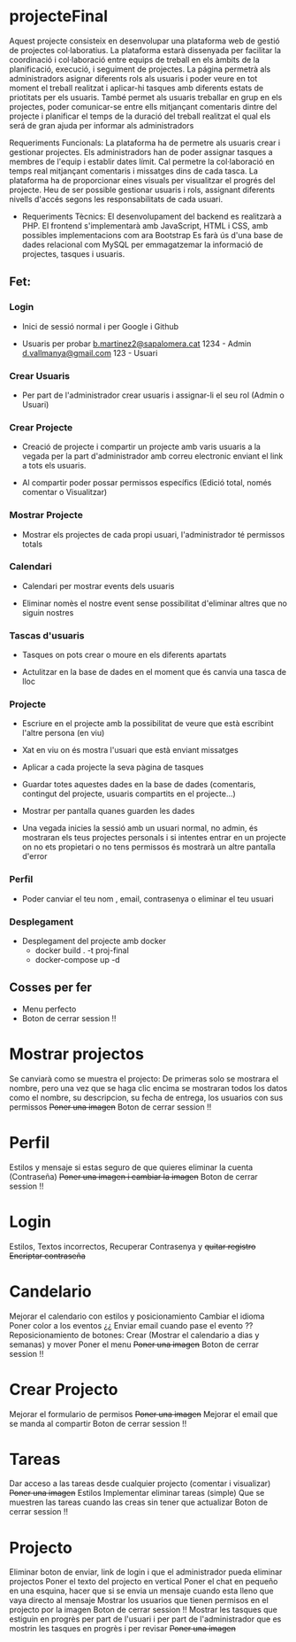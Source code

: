 # projecteFinal
Aquest projecte consisteix en desenvolupar una plataforma web de gestió de projectes
col·laboratius.
La plataforma estarà dissenyada per facilitar la coordinació i col·laboració entre equips de
treball en els àmbits de la planificació, execució, i seguiment de projectes. La página permetrà
als administradors asignar diferents rols als usuaris i poder veure en tot moment el treball
realitzat i aplicar-hi tasques amb diferents estats de priotitats per els usuaris.
També permet als usuaris treballar en grup en els projectes, poder comunicar-se entre ells
mitjançant comentaris dintre del projecte i planificar el temps de la duració del treball realitzat
el qual els será de gran ajuda per informar als administradors

Requeriments Funcionals:
La plataforma ha de permetre als usuaris crear i gestionar projectes.
Els administradors han de poder assignar tasques a membres de l'equip i establir dates límit.
Cal permetre la col·laboració en temps real mitjançant comentaris i missatges dins de cada
tasca.
La plataforma ha de proporcionar eines visuals per visualitzar el progrés del projecte.
Heu de ser possible gestionar usuaris i rols, assignant diferents nivells d'accés segons les
responsabilitats de cada usuari.
- Requeriments Tècnics:
El desenvolupament del backend es realitzarà a PHP.
El frontend s'implementarà amb JavaScript, HTML i CSS, amb possibles implementacions com
ara Bootstrap
Es farà ús d'una base de dades relacional com MySQL per emmagatzemar la informació de
projectes, tasques i usuaris.

## Fet: 

### Login
- Inici de sessió normal i per Google i Github

- Usuaris per probar
b.martinez2@sapalomera.cat 1234 - Admin
d.vallmanya@gmail.com 123 - Usuari
### Crear Usuaris
- Per part de l'administrador crear usuaris i assignar-li el seu rol (Admin o Usuari)


### Crear Projecte
- Creació de projecte i compartir un projecte amb varis usuaris a la vegada  per la part d'administrador amb correu electronic enviant el link a tots els usuaris.

- Al compartir poder possar permissos específics (Edició total, només comentar o Visualitzar)
### Mostrar Projecte
- Mostrar els projectes de cada propi usuari, l'administrador té permissos totals 
### Calendari
- Calendari per mostrar events dels usuaris

- Eliminar nomès el nostre event sense possibilitat d'eliminar altres que no siguin nostres
### Tascas d'usuaris
- Tasques on pots crear o moure en els diferents apartats

- Actulitzar en la base de dades en el moment que és canvia una tasca de lloc
### Projecte
- Escriure en el projecte amb la possibilitat de veure que està escribint l'altre persona (en viu)

- Xat en viu on és mostra l'usuari que està enviant missatges

- Aplicar a cada projecte la seva pàgina de tasques

- Guardar totes aquestes dades en la base de dades (comentaris, contingut del projecte, usuaris compartits en el projecte...)

- Mostrar per pantalla quanes guarden les dades

- Una vegada inicies la sessió amb un usuari normal, no admin, és mostraran els teus projectes personals i si intentes entrar en un projecte on no ets propietari o no tens permissos és mostrarà un altre pantalla d'error
### Perfil
- Poder canviar el teu nom , email, contrasenya o eliminar el teu usuari
### Desplegament
- Desplegament del projecte amb docker 
    - docker build . -t proj-final
    - docker-compose up -d

## Cosses per fer
- Menu perfecto 
- Boton de cerrar session !!
# Mostrar  projectos 
Se canviarà como se muestra el projecto: De primeras solo se mostrara el nombre, pero una vez que se haga clic encima se mostraran todos los datos como el nombre, su descripcion, su fecha de entrega, los usuarios con sus permissos
~~Poner una imagen~~
Boton de cerrar session !!
# Perfil 
Estilos y mensaje si estas seguro de que quieres eliminar la cuenta (Contraseña)
~~Poner una imagen i cambiar la imagen~~
Boton de cerrar session !!
# Login
Estilos, Textos incorrectos, Recuperar Contrasenya y ~~quitar registro~~
~~Encriptar contraseña~~
# Candelario
Mejorar el calendario con estilos y posicionamiento
Cambiar el idioma
Poner color a los eventos
¿¿ Enviar email cuando pase el evento  ??
Reposicionamiento de botones: Crear (Mostrar el calendario a dias y semanas) y mover 
Poner el menu
~~Poner una imagen~~
Boton de cerrar session !!
# Crear Projecto 
Mejorar el formulario de permisos
~~Poner una imagen~~
Mejorar el email que se manda al compartir
Boton de cerrar session !!
# Tareas
Dar acceso a las tareas desde cualquier projecto (comentar i visualizar)
~~Poner una imagen~~
Estilos
Implementar eliminar tareas (simple)
Que se muestren las tareas cuando las creas sin tener que actualizar
Boton de cerrar session !!
# Projecto
Eliminar boton de enviar, link de login i que el administrador pueda eliminar projectos
Poner el texto del projecto en vertical
Poner el chat en pequeño en una esquina, hacer que si se envia un mensaje cuando esta lleno que vaya directo al mensaje
Mostrar los usuarios que tienen permisos en el projecto por la imagen 
Boton de cerrar session !!
Mostrar les tasques que estiguin en progrès per part de l'usuari i per part de l'administrador que es mostrin les tasques en progrès i per revisar
~~Poner una imagen~~